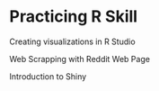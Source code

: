 # Practicing R Skill

Creating visualizations in R Studio 

Web Scrapping with Reddit Web Page

Introduction to Shiny
